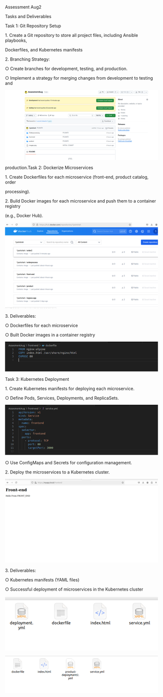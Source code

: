 Assessment Aug2

Tasks and Deliverables

Task 1: Git Repository Setup

1\. Create a Git repository to store all project files, including
Ansible playbooks,

Dockerfiles, and Kubernetes manifests

2\. Branching Strategy:

○ Create branches for development, testing, and production.

○ Implement a strategy for merging changes from development to testing
and

![](photos/media/image1.png)

production.Task 2: Dockerize Microservices

1\. Create Dockerfiles for each microservice (front-end, product
catalog, order

processing).

2\. Build Docker images for each microservice and push them to a
container registry

(e.g., Docker Hub).

![](photos/media/image7.png)

3\. Deliverables:

○ Dockerfiles for each microservice

○ Built Docker images in a container registry

![](photos/media/image4.png)

Task 3: Kubernetes Deployment

1\. Create Kubernetes manifests for deploying each microservice.

○ Define Pods, Services, Deployments, and ReplicaSets.

![](photos/media/image3.png)

○ Use ConfigMaps and Secrets for configuration management.

2\. Deploy the microservices to a Kubernetes cluster.

![](photos/media/image8.png)

3\. Deliverables:

○ Kubernetes manifests (YAML files)

○ Successful deployment of microservices in the Kubernetes cluster

![](photos/media/image2.png)

![](photos/media/image6.png)
